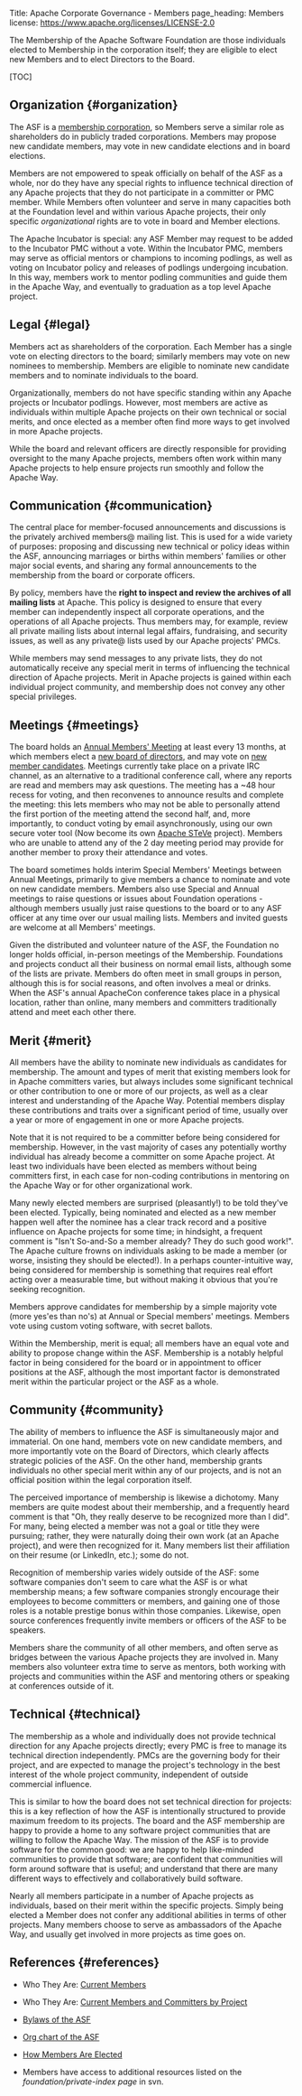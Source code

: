 Title:     Apache Corporate Governance - Members
page_heading: Members
license: https://www.apache.org/licenses/LICENSE-2.0

The Membership of the Apache Software Foundation are those individuals 
elected to Membership in the corporation itself; they are eligible to 
elect new Members and to elect Directors to the Board.

[TOC]

## Organization  {#organization}

The ASF is a [membership corporation][1], so Members serve a similar role as 
shareholders do in publicly traded corporations. Members may propose new 
candidate members, may vote in new candidate elections and in board elections.

Members are not empowered to speak officially on behalf of the ASF as a whole, 
nor do they have any special rights to influence technical direction of any 
Apache projects that they do not participate in a committer or PMC member. While Members often volunteer and serve in many capacities both at the 
Foundation level and within various Apache projects, their only specific 
*organizational* rights are to vote in board and Member elections.

The Apache Incubator is special: any ASF Member may request to be added to the 
Incubator PMC without a vote. Within the Incubator PMC, members may serve as 
official mentors or champions to incoming podlings, as well as voting on 
Incubator policy and releases of podlings undergoing incubation. In this way, 
members work to mentor podling communities and guide them in the Apache Way, 
and eventually to graduation as a top level Apache project.

## Legal  {#legal}

Members act as shareholders of the corporation. Each Member has a 
single vote on electing directors to the board; similarly members may vote on 
new nominees to membership. Members are eligible to nominate new candidate 
members and to nominate individuals to the board.

Organizationally, members do not have specific standing within any Apache 
projects or Incubator podlings. However, most members are active as individuals 
within multiple Apache projects on their own technical or social merits, and 
once elected as a member often find more ways to get involved in more Apache 
projects.

While the board and relevant officers are directly responsible for providing 
oversight to the many Apache projects, members often work within many Apache 
projects to help ensure projects run smoothly and follow the Apache Way.

## Communication  {#communication}

The central place for member-focused announcements and discussions is the 
privately archived members@ mailing list. This is used for a wide variety of 
purposes: proposing and discussing new technical or policy ideas within 
the ASF, announcing marriages or births within members' families or other major 
social events, and sharing any formal announcements to the membership from the board or 
corporate officers.

By policy, members have the **right to inspect and review the archives of all 
mailing lists** at Apache. This policy is designed to ensure that every member 
can independently inspect all corporate operations, and the operations of all 
Apache projects. Thus members may, for example, review all private mailing lists
about internal legal affairs, fundraising, and security issues, as well as any 
private@ lists used by our Apache projects' PMCs.

While members may send messages to any private lists, they do not automatically 
receive any special merit in terms of influencing the technical direction of 
Apache projects. Merit in Apache projects is gained within each individual 
project community, and membership does not convey any other special privileges.

## Meetings  {#meetings}

The board holds an [Annual Members' Meeting][2] at least every 13 months, at which members elect a [new board of 
directors][3], and may vote on [new member candidates][4]. Meetings 
currently take place on a private IRC channel, as an alternative to a traditional 
conference call, where any reports are read and members may ask questions. The 
meeting has a ~48 hour recess for voting, and then reconvenes to announce results 
and complete the meeting: this lets members who may not be able to personally 
attend the first portion of the meeting attend the second half, and, more importantly, to 
conduct voting by email asynchronously, using our own secure voter tool
(Now become its own [Apache STeVe][5] project). Members who are 
unable to attend any of the 2 day meeting period may provide for another member 
to proxy their attendance and votes.

The board sometimes holds interim Special Members' Meetings between Annual 
Meetings, primarily to give members a chance to nominate and vote on new candidate members. Members also use Special and Annual meetings to raise 
questions or issues about Foundation operations - although members 
usually just raise questions to the board or to any ASF officer at any time 
over our usual mailing lists. Members and invited guests are welcome at all 
Members' meetings.

Given the distributed and volunteer nature of the ASF, the Foundation no longer holds official, in-person 
meetings of the Membership. Foundations and projects conduct all their business on normal email lists, although some of the lists are 
private. Members do often meet in small groups in person, although this is for 
social reasons, and often involves a meal or drinks. When the ASF's annual ApacheCon conference takes place in a physical location, rather than online, many members and committers 
traditionally attend and meet each other there.

## Merit  {#merit}

All members have the ability to nominate new individuals as candidates for 
membership. The amount and types of merit that existing members look for in 
Apache committers varies, but always includes some significant technical or 
other contribution to one or more of our projects, as well as a clear interest 
and understanding of the Apache Way. Potential members display these contributions and 
traits over a significant period of time, usually over a year or more of 
engagement in one or more Apache projects.

Note that it is not required to be a committer before being considered for 
membership. However, in the vast majority of cases any 
potentially worthy individual has already become a committer on some Apache 
project. At least two individuals have been elected as members without being 
committers first, in each case for non-coding contributions in mentoring on the 
Apache Way or for other organizational work.

Many newly elected members are surprised (pleasantly!) to be told they've been 
elected. Typically, being nominated and elected as a new member happen well after the nominee has a clear track record and a positive 
influence on Apache projects for some time; in hindsight, a frequent comment 
is "Isn't So-and-So a member already? They do such good work!". The Apache culture frowns on individuals 
asking to be made a member (or worse, insisting they should be elected!). In a perhaps counter-intuitive way, being considered 
for membership is something that requires real effort acting over a measurable 
time, but without making it obvious that you're seeking recognition.

Members approve candidates for membership by a simple majority vote (more yes'es than no's) 
at Annual or Special members' meetings. Members vote using custom 
voting software, with secret ballots.

Within the Membership, merit is equal; all members have an equal vote and 
ability to propose change within the ASF. Membership is a notably helpful factor 
in being considered for the board or in appointment to officer positions at the 
ASF, although the most important factor is demonstrated merit within the 
particular project or the ASF as a whole.

## Community  {#community}

The ability of members to influence the ASF is simultaneously major and 
immaterial. On one hand, members vote on new candidate members, and more 
importantly vote on the Board of Directors, which clearly affects strategic 
policies of the ASF. On the other hand, membership grants individuals no other 
special merit within any of our projects, and is not an official position within 
the legal corporation itself.

The perceived importance of membership is likewise a dichotomy. Many members are 
quite modest about their membership, and a frequently heard comment is that 
"Oh, they really deserve to be recognized more than I did". For many, being 
elected a member was not a goal or title they were pursuing; rather, 
they were naturally doing their own work (at an Apache project), and were then 
recognized for it. Many members list their affiliation on their resume (or 
LinkedIn, etc.); some do not.

Recognition of membership varies widely outside of the ASF: some software 
companies don't seem to care what the ASF is or what membership means; a few 
software companies strongly encourage their employees to become committers 
or members, and gaining one of those roles is a notable prestige bonus within 
those companies. Likewise, open source conferences frequently invite members or officers of the ASF to be speakers.

Members share the community of all other members, and often serve 
as bridges between the various Apache projects they are involved in. 
Many members also volunteer extra time to serve as mentors, both working with projects and communities within the ASF and mentoring 
others or speaking at conferences outside of it.

## Technical  {#technical}

The membership as a whole and individually does not provide technical direction 
for any Apache projects directly; every PMC is free to manage its technical 
direction independently. PMCs are the governing body for their project, and are 
expected to manage the project's technology in the best interest of the whole 
project community, independent of outside commercial influence.

This is similar to how the board does not set technical direction for projects: 
this is a key reflection of how the ASF is intentionally structured to provide 
maximum freedom to its projects. The board and the ASF membership are happy to 
provide a home to any software project communities that are willing to follow 
the Apache Way. The mission of the ASF is to provide software for the common 
good: we are happy to help like-minded communities to provide that software; are 
confident that communities will form around software that is useful; and 
understand that there are many different ways to effectively and collaboratively 
build software.

Nearly all members participate in a number of 
Apache projects as individuals, based on their merit within the specific 
projects. Simply being elected a Member does not confer any additional 
abilities in terms of other projects. Many members choose to serve as ambassadors 
of the Apache Way, and usually get involved in more projects as time goes on.

## References  {#references}

* Who They Are: [Current Members](/foundation/members.html)
* Who They Are: [Current Members and Committers by Project](http://people.apache.org/committer-index.html)
* [Bylaws of the ASF](/foundation/bylaws.html)
* [Org chart of the ASF](orgchart.html)
* [How Members Are Elected](/foundation/governance/meetings#membervoting)
* Members have access to additional resources listed on the _foundation/private-index page_ in svn.


  [1]: /foundation/bylaws
  [2]: /foundation/bylaws#3.2
  [3]: /foundation/governance/meetings#boardvoting
  [4]: /foundation/governance/meetings#membervoting
  [5]: https://steve.apache.org/
